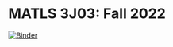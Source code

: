 # MATLS 3J03:  Fall 2022


[![Binder](https://mybinder.org/badge_logo.svg)](https://mybinder.org/v2/gh/cbassim/MATLS-3J03-Fall-2022/HEAD)
